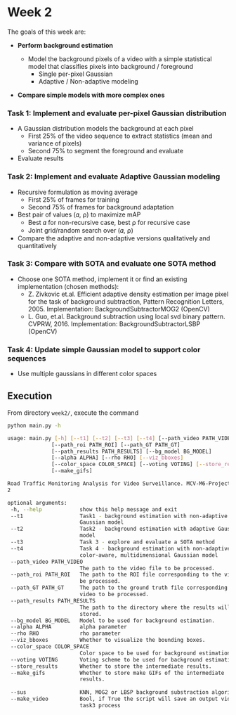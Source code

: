 # Week 2

The goals of this week are:
* **Perform background estimation**
  * Model the background pixels of a video with a simple statistical model that classifies pixels into background / foreground
    + Single per-pixel Gaussian
    + Adaptive / Non-adaptive modeling

* **Compare simple models with more complex ones**

### Task 1: Implement and evaluate per-pixel Gaussian distribution
+ A Gaussian distribution models the background at each pixel
  + First 25% of the video sequence to extract statistics (mean and variance of pixels)
  + Second 75% to segment the foreground and evaluate
+ Evaluate results

### Task 2: Implement and evaluate Adaptive Gaussian modeling
+ Recursive formulation as moving average
  + First 25% of frames for training
  + Second 75% of frames for background adaptation
+ Best pair of values (𝛼, ⍴) to maximize mAP
  + Best 𝛼 for non-recursive case, best ⍴ for recursive case
  + Joint grid/random search over (𝛼, ⍴)
+ Compare the adaptive and non-adaptive versions qualitatively and quantitatively

### Task 3: Compare with SOTA and evaluate one SOTA method
+ Choose one SOTA method, implement it or find an existing implementation (chosen methods):
    + Z. Zivkovic et.al. Efficient adaptive density estimation per image pixel for the task of background subtraction, Pattern Recognition Letters, 2005. Implementation: BackgroundSubtractorMOG2 (OpenCV)
    + L. Guo, et.al. Background subtraction using local svd binary pattern. CVPRW, 2016. Implementation: BackgroundSubtractorLSBP (OpenCV)


### Task 4: Update simple Gaussian model to support color sequences
+ Use multiple gaussians in different color spaces


## Execution

From directory `week2/`, execute the command
 ```bash
python main.py -h

usage: main.py [-h] [--t1] [--t2] [--t3] [--t4] [--path_video PATH_VIDEO]
               [--path_roi PATH_ROI] [--path_GT PATH_GT]
               [--path_results PATH_RESULTS] [--bg_model BG_MODEL]
               [--alpha ALPHA] [--rho RHO] [--viz_bboxes]
               [--color_space COLOR_SPACE] [--voting VOTING] [--store_results]
               [--make_gifs]

Road Traffic Monitoring Analysis for Video Surveillance. MCV-M6-Project. Team
2

optional arguments:
  -h, --help            show this help message and exit
  --t1                  Task1 - background estimation with non-adaptive
                        Gaussian model
  --t2                  Task2 - background estimation with adaptive Gaussian
                        model
  --t3                  Task 3 - explore and evaluate a SOTA method
  --t4                  Task 4 - background estimation with non-adaptive,
                        color-aware, multidimensional Gaussian model
  --path_video PATH_VIDEO
                        The path to the video file to be processed.
  --path_roi PATH_ROI   The path to the ROI file corresponding to the video to
                        be processed.
  --path_GT PATH_GT     The path to the ground truth file corresponding to the
                        video to be processed.
  --path_results PATH_RESULTS
                        The path to the directory where the results will be
                        stored.
  --bg_model BG_MODEL   Model to be used for background estimation.
  --alpha ALPHA         alpha parameter
  --rho RHO             rho parameter
  --viz_bboxes          Whether to visualize the bounding boxes.
  --color_space COLOR_SPACE
                        Color space to be used for background estimation.
  --voting VOTING       Voting scheme to be used for background estimation.
  --store_results       Whether to store the intermediate results.
  --make_gifs           Whether to store make GIFs of the intermediate
                        results.
                        
  --sus                 KNN, MOG2 or LBSP background substraction algorithm.
  --make_video          Bool, if True the script will save an output video with
                        task3 process
```

